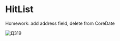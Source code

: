 # HitList

Homework: add address field, delete from CoreDate

![ДЗ19](https://user-images.githubusercontent.com/30910230/63078471-43f01680-bf44-11e9-9c3e-5e4f96e83c69.gif)
